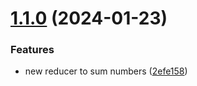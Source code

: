 # [1.1.0](https://github.com/fkm/array/compare/v1.0.0...v1.1.0) (2024-01-23)


### Features

* new reducer to sum numbers ([2efe158](https://github.com/fkm/array/commit/2efe158c99d29f17a13d55a225c2601bde6b2c84))
